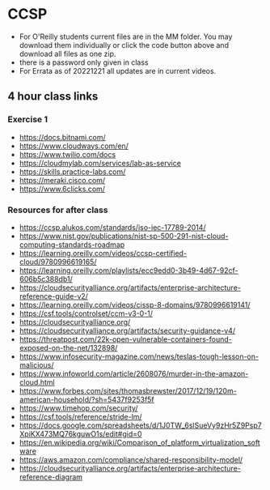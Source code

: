 # CCSP
* For O'Reilly students current files are in the MM folder. You may download them individually or click the code button above and download all files as one zip.
* there is a password only given in class
* For Errata as of 20221221 all updates are in current videos.
## 4 hour class links
### Exercise 1
* https://docs.bitnami.com/
* https://www.cloudways.com/en/
* https://www.twilio.com/docs
* https://cloudmylab.com/services/lab-as-service
* https://skills.practice-labs.com/
* https://meraki.cisco.com/
* https://www.6clicks.com/
### Resources for after class
* https://ccsp.alukos.com/standards/iso-iec-17789-2014/
* https://www.nist.gov/publications/nist-sp-500-291-nist-cloud-computing-standards-roadmap
* https://learning.oreilly.com/videos/ccsp-certified-cloud/9780996619165/
* https://learning.oreilly.com/playlists/ecc9edd0-3b49-4d67-92cf-606b5c388db1/
* https://cloudsecurityalliance.org/artifacts/enterprise-architecture-reference-guide-v2/
* https://learning.oreilly.com/videos/cissp-8-domains/9780996619141/
* https://csf.tools/controlset/ccm-v3-0-1/
* https://cloudsecurityalliance.org/
* https://cloudsecurityalliance.org/artifacts/security-guidance-v4/
* https://threatpost.com/22k-open-vulnerable-containers-found-exposed-on-the-net/132898/
* https://www.infosecurity-magazine.com/news/teslas-tough-lesson-on-malicious/
* https://www.infoworld.com/article/2608076/murder-in-the-amazon-cloud.html
* https://www.forbes.com/sites/thomasbrewster/2017/12/19/120m-american-household/?sh=5437f9253f5f
* https://www.timehop.com/security/
* https://csf.tools/reference/stride-lm/
* https://docs.google.com/spreadsheets/d/1J0TW_6slSueVy9zHr5Z9Psp7XpiKX473MQ76kguwO1s/edit#gid=0
* https://en.wikipedia.org/wiki/Comparison_of_platform_virtualization_software
* https://aws.amazon.com/compliance/shared-responsibility-model/
* https://cloudsecurityalliance.org/artifacts/enterprise-architecture-reference-diagram
